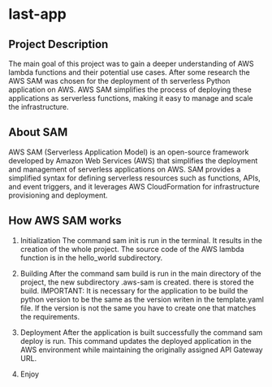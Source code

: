 # last-app
## Project Description
The main goal of this project was to gain a deeper understanding of AWS lambda functions and their potential use cases. After some research the AWS SAM was chosen for the deployment of th serverless Python application on AWS. AWS SAM simplifies the process of deploying these applications as serverless functions, making it easy to manage and scale the infrastructure.

## About SAM
AWS SAM (Serverless Application Model) is an open-source framework developed by Amazon Web Services (AWS) that simplifies the deployment and management of serverless applications on AWS. SAM provides a simplified syntax for defining serverless resources such as functions, APIs, and event triggers, and it leverages AWS CloudFormation for infrastructure provisioning and deployment.

## How AWS SAM works

1. Initialization 
The command sam init is run in the terminal. It results in the creation of the whole project. The source code of the AWS lambda function is in the hello_world subdirectory.

2. Building 
After the command sam build is run in the main directory of the project, the new subdirectory .aws-sam is created. there is stored the build. 
IMPORTANT: It is necessary for the application to be build the python version to be the same as the version writen in the template.yaml file. If the version is not the same you have to create one that matches the requirements.

3. Deployment
After the application is built successfully the command sam deploy is run. This command updates the deployed application in the AWS environment while maintaining the originally assigned API Gateway URL.

4. Enjoy
